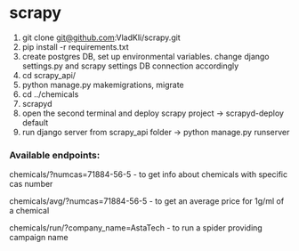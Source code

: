 # scrapy
1. git clone git@github.com:VladKli/scrapy.git
2. pip install -r requirements.txt
3. create postgres DB, set up environmental variables. change django settings.py and scrapy settings DB connection accordingly
4. cd scrapy_api/ 
5. python manage.py makemigrations, migrate
6. cd ../chemicals
7. scrapyd
8. open the second terminal and deploy scrapy project -> scrapyd-deploy default
9. run django server from scrapy_api folder -> python manage.py runserver

<h3>Available endpoints:</h3>

chemicals/?numcas=71884-56-5 - to get info about chemicals with specific cas number

chemicals/avg/?numcas=71884-56-5 - to get an average price for 1g/ml of a chemical

chemicals/run/?company_name=AstaTech - to run a spider providing campaign name